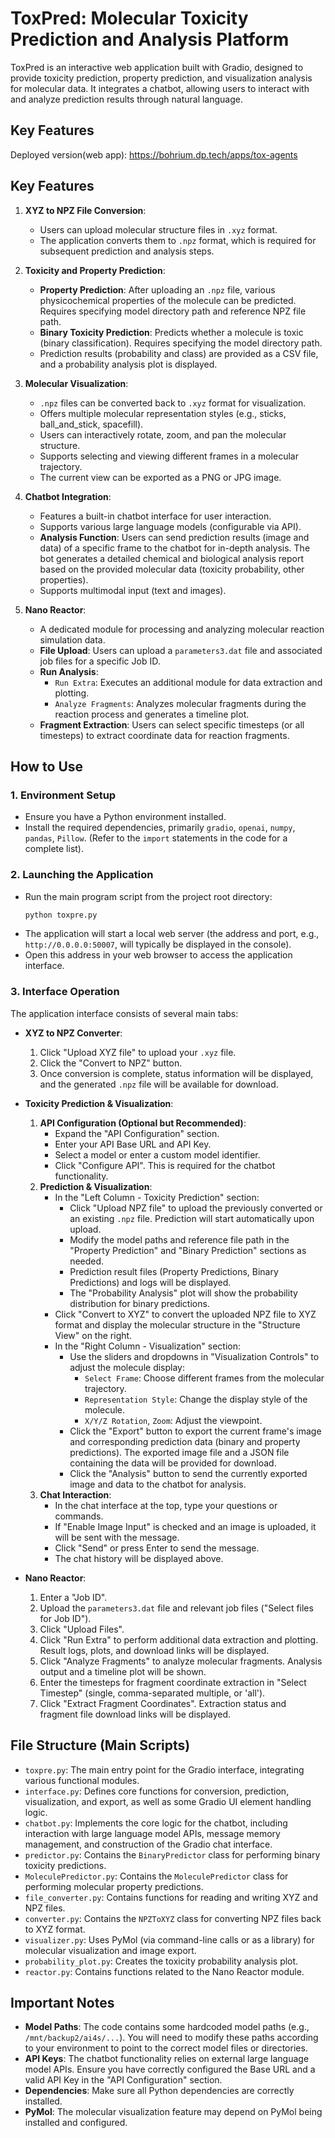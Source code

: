 # ToxPred: Molecular Toxicity Prediction and Analysis Platform

ToxPred is an interactive web application built with Gradio, designed to provide toxicity prediction, property prediction, and visualization analysis for molecular data. It integrates a chatbot, allowing users to interact with and analyze prediction results through natural language.

## Key Features
Deployed version(web app): https://bohrium.dp.tech/apps/tox-agents
## Key Features

1.  **XYZ to NPZ File Conversion**:
    *   Users can upload molecular structure files in `.xyz` format.
    *   The application converts them to `.npz` format, which is required for subsequent prediction and analysis steps.

2.  **Toxicity and Property Prediction**:
    *   **Property Prediction**: After uploading an `.npz` file, various physicochemical properties of the molecule can be predicted. Requires specifying model directory path and reference NPZ file path.
    *   **Binary Toxicity Prediction**: Predicts whether a molecule is toxic (binary classification). Requires specifying the model directory path.
    *   Prediction results (probability and class) are provided as a CSV file, and a probability analysis plot is displayed.

3.  **Molecular Visualization**:
    *   `.npz` files can be converted back to `.xyz` format for visualization.
    *   Offers multiple molecular representation styles (e.g., sticks, ball_and_stick, spacefill).
    *   Users can interactively rotate, zoom, and pan the molecular structure.
    *   Supports selecting and viewing different frames in a molecular trajectory.
    *   The current view can be exported as a PNG or JPG image.

4.  **Chatbot Integration**:
    *   Features a built-in chatbot interface for user interaction.
    *   Supports various large language models (configurable via API).
    *   **Analysis Function**: Users can send prediction results (image and data) of a specific frame to the chatbot for in-depth analysis. The bot generates a detailed chemical and biological analysis report based on the provided molecular data (toxicity probability, other properties).
    *   Supports multimodal input (text and images).

5.  **Nano Reactor**:
    *   A dedicated module for processing and analyzing molecular reaction simulation data.
    *   **File Upload**: Users can upload a `parameters3.dat` file and associated job files for a specific Job ID.
    *   **Run Analysis**:
        *   `Run Extra`: Executes an additional module for data extraction and plotting.
        *   `Analyze Fragments`: Analyzes molecular fragments during the reaction process and generates a timeline plot.
    *   **Fragment Extraction**: Users can select specific timesteps (or all timesteps) to extract coordinate data for reaction fragments.

## How to Use

### 1. Environment Setup

*   Ensure you have a Python environment installed.
*   Install the required dependencies, primarily `gradio`, `openai`, `numpy`, `pandas`, `Pillow`. (Refer to the `import` statements in the code for a complete list).

### 2. Launching the Application

*   Run the main program script from the project root directory:
    ```bash
    python toxpre.py
    ```
*   The application will start a local web server (the address and port, e.g., `http://0.0.0.0:50007`, will typically be displayed in the console).
*   Open this address in your web browser to access the application interface.

### 3. Interface Operation

The application interface consists of several main tabs:

*   **XYZ to NPZ Converter**:
    1.  Click "Upload XYZ file" to upload your `.xyz` file.
    2.  Click the "Convert to NPZ" button.
    3.  Once conversion is complete, status information will be displayed, and the generated `.npz` file will be available for download.

*   **Toxicity Prediction & Visualization**:
    1.  **API Configuration (Optional but Recommended)**:
        *   Expand the "API Configuration" section.
        *   Enter your API Base URL and API Key.
        *   Select a model or enter a custom model identifier.
        *   Click "Configure API". This is required for the chatbot functionality.
    2.  **Prediction & Visualization**:
        *   In the "Left Column - Toxicity Prediction" section:
            *   Click "Upload NPZ file" to upload the previously converted or an existing `.npz` file. Prediction will start automatically upon upload.
            *   Modify the model paths and reference file path in the "Property Prediction" and "Binary Prediction" sections as needed.
            *   Prediction result files (Property Predictions, Binary Predictions) and logs will be displayed.
            *   The "Probability Analysis" plot will show the probability distribution for binary predictions.
        *   Click "Convert to XYZ" to convert the uploaded NPZ file to XYZ format and display the molecular structure in the "Structure View" on the right.
        *   In the "Right Column - Visualization" section:
            *   Use the sliders and dropdowns in "Visualization Controls" to adjust the molecule display:
                *   `Select Frame`: Choose different frames from the molecular trajectory.
                *   `Representation Style`: Change the display style of the molecule.
                *   `X/Y/Z Rotation`, `Zoom`: Adjust the viewpoint.
            *   Click the "Export" button to export the current frame's image and corresponding prediction data (binary and property predictions). The exported image file and a JSON file containing the data will be provided for download.
            *   Click the "Analysis" button to send the currently exported image and data to the chatbot for analysis.
    3.  **Chat Interaction**:
        *   In the chat interface at the top, type your questions or commands.
        *   If "Enable Image Input" is checked and an image is uploaded, it will be sent with the message.
        *   Click "Send" or press Enter to send the message.
        *   The chat history will be displayed above.

*   **Nano Reactor**:
    1.  Enter a "Job ID".
    2.  Upload the `parameters3.dat` file and relevant job files ("Select files for Job ID").
    3.  Click "Upload Files".
    4.  Click "Run Extra" to perform additional data extraction and plotting. Result logs, plots, and download links will be displayed.
    5.  Click "Analyze Fragments" to analyze molecular fragments. Analysis output and a timeline plot will be shown.
    6.  Enter the timesteps for fragment coordinate extraction in "Select Timestep" (single, comma-separated multiple, or 'all').
    7.  Click "Extract Fragment Coordinates". Extraction status and fragment file download links will be displayed.

## File Structure (Main Scripts)

*   `toxpre.py`: The main entry point for the Gradio interface, integrating various functional modules.
*   `interface.py`: Defines core functions for conversion, prediction, visualization, and export, as well as some Gradio UI element handling logic.
*   `chatbot.py`: Implements the core logic for the chatbot, including interaction with large language model APIs, message memory management, and construction of the Gradio chat interface.
*   `predictor.py`: Contains the `BinaryPredictor` class for performing binary toxicity predictions.
*   `MoleculePredictor.py`: Contains the `MoleculePredictor` class for performing molecular property predictions.
*   `file_converter.py`: Contains functions for reading and writing XYZ and NPZ files.
*   `converter.py`: Contains the `NPZToXYZ` class for converting NPZ files back to XYZ format.
*   `visualizer.py`: Uses PyMol (via command-line calls or as a library) for molecular visualization and image export.
*   `probability_plot.py`: Creates the toxicity probability analysis plot.
*   `reactor.py`: Contains functions related to the Nano Reactor module.

## Important Notes

*   **Model Paths**: The code contains some hardcoded model paths (e.g., `/mnt/backup2/ai4s/...`). You will need to modify these paths according to your environment to point to the correct model files or directories.
*   **API Keys**: The chatbot functionality relies on external large language model APIs. Ensure you have correctly configured the Base URL and a valid API Key in the "API Configuration" section.
*   **Dependencies**: Make sure all Python dependencies are correctly installed.
*   **PyMol**: The molecular visualization feature may depend on PyMol being installed and configured.
